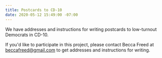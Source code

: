 ```yaml
---
title: Postcards to CD-10
date: 2020-05-12 15:49:00 -07:00
---
```


We have addresses and instructions for writing postcards to low-turnout Democrats in CD-10. 

If you'd like to participate in this project, please contact Becca Freed at beccafreed@gmail.com to get addresses and instructions for writing. 